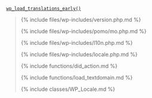 <p><code><a href="https://developer.wordpress.org/reference/functions/wp_load_translations_early/">wp_load_translations_early()</a></code></p>

<blockquote>

{% include files/wp-includes/version.php.md %}

{% include files/wp-includes/pomo/mo.php.md %}
 
{% include files/wp-includes/l10n.php.md %}

{% include files/wp-includes/locale.php.md %}

{% include functions/did_action.md %}

{% include functions/load_textdomain.md %}

{% include classes/WP_Locale.md %}

</blockquote>
